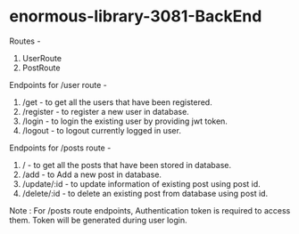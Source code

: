 # enormous-library-3081-BackEnd

Routes -
1. UserRoute
2. PostRoute

Endpoints for /user route -
1. /get - to get all the users that have been registered.
2. /register - to register a new user in database.
3. /login - to login the existing user by providing jwt token.
4. /logout - to logout currently logged in user.

Endpoints for /posts route -
1. / - to get all the posts that have been stored in database.
2. /add - to Add a new post in database.
3. /update/:id - to update information of existing post using post id.
4. /delete/:id - to delete an existing post from database using post id.

Note : For /posts route endpoints, Authentication token is required to access them. Token will be generated during user login.
